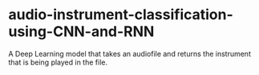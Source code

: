 # audio-instrument-classification-using-CNN-and-RNN
A Deep Learning model that takes an audiofile and returns the instrument that is being played in the file.
